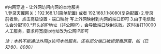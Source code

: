 #内网穿透 - 让外网访问内网的本地服务  
1.登录天翼网关：192.168.1.1(简单配置) 或者 192.168.1.1:8080(复杂配置)
2.登录前者后，点击高级设置 - 端口映射 写上外网映射到内网的端口即可
3.由于电信默认会分配100.\*开头的IP地址（非公网IP），会导致端口映射失败。这时拨打10000人工服务，要求将宽度ip地址改为公网IP即可

*注：本机不能通过外网ip访问本地服务。还有部分端口被运营商屏蔽，如（已知:80，8080）*
